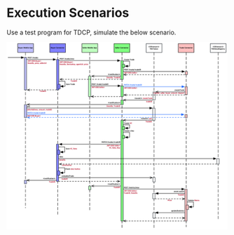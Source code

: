 # Execution Scenarios

Use a test program for TDCP, simulate the below scenario.

![User Trade Scenario](./execution_scenarios.png)
